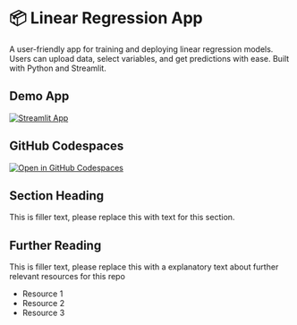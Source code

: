 # 📦 Linear Regression App

A user-friendly app for training and deploying linear regression models. Users can upload data, select variables, and get predictions with ease. Built with Python and Streamlit.

## Demo App

[![Streamlit App](https://static.streamlit.io/badges/streamlit_badge_black_white.svg)](https://ml-linreg-app.streamlit.app/)

## GitHub Codespaces

[![Open in GitHub Codespaces](https://github.com/codespaces/badge.svg)](https://codespaces.new/streamlit/app-starter-kit?quickstart=1)

## Section Heading

This is filler text, please replace this with text for this section.

## Further Reading

This is filler text, please replace this with a explanatory text about further relevant resources for this repo
- Resource 1
- Resource 2
- Resource 3
